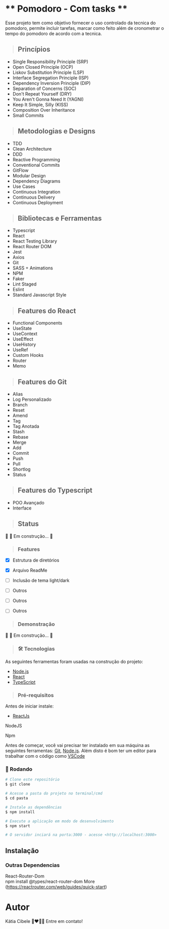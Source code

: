 
# ** Pomodoro - Com tasks **

Esse projeto tem como objetivo fornecer o uso controlado da tecnica do pomodoro, permite incluir tarefas, marcar como feito além de cronometrar o tempo do pomodoro de acordo com a tecnica.

> ## Princípios

* Single Responsibility Principle (SRP)
* Open Closed Principle (OCP)
* Liskov Substitution Principle (LSP)
* Interface Segregation Principle (ISP)
* Dependency Inversion Principle (DIP)
* Separation of Concerns (SOC)
* Don't Repeat Yourself (DRY)
* You Aren't Gonna Need It (YAGNI)
* Keep It Simple, Silly (KISS)
* Composition Over Inheritance
* Small Commits


> ## Metodologias e Designs

* TDD
* Clean Architecture
* DDD
* Reactive Programming
* Conventional Commits
* GitFlow
* Modular Design
* Dependency Diagrams
* Use Cases
* Continuous Integration
* Continuous Delivery
* Continuous Deployment

> ## Bibliotecas e Ferramentas

* Typescript
* React
* React Testing Library
* React Router DOM
* Jest
* Axios
* Git
* SASS + Animations
* NPM
* Faker
* Lint Staged
* Eslint
* Standard Javascript Style

> ## Features do React

* Functional Components
* UseState
* UseContext
* UseEffect
* UseHistory
* UseRef
* Custom Hooks
* Router
* Memo

> ## Features do Git

* Alias
* Log Personalizado
* Branch
* Reset
* Amend
* Tag
* Tag Anotada
* Stash
* Rebase
* Merge
* Add
* Commit
* Push
* Pull
* Shortlog
* Status

> ## Features do Typescript

* POO Avançado
* Interface


> ## Status
🚧  🚀 Em construção...  🚧


> ### Features
- [x] Estrutura de diretórios
- [x] Arquivo ReadMe
- [ ] Inclusão de tema light/dark
- [ ] Outros
- [ ] Outros
- [ ] Outros


> ### Demonstração 

🚧   🚀 Em construção...  🚧   


> ### 🛠 Tecnologias

As seguintes ferramentas foram usadas na construção do projeto:

- [Node.js](https://nodejs.org/en/)
- [React](https://pt-br.reactjs.org/)
- [TypeScript](https://www.typescriptlang.org/)


> ### Pré-requisitos

Antes de iniciar instale:

- [ReactJs](https://nodejs.org/en/)

NodeJS

Npm 

Antes de começar, você vai precisar ter instalado em sua máquina as seguintes ferramentas:
[Git](https://git-scm.com), [Node.js](https://nodejs.org/en/). 
Além disto é bom ter um editor para trabalhar com o código como [VSCode](https://code.visualstudio.com/)

### 🎲 Rodando

```bash
# Clone este repositório
$ git clone 

# Acesse a pasta do projeto no terminal/cmd
$ cd pasta

# Instale as dependências
$ npm install

# Execute a aplicação em modo de desenvolvimento
$ npm start

# O servidor inciará na porta:3000 - acesse <http://localhost:3000>
```


## Instalação



### Outras Dependencias

React-Router-Dom   
npm install @types/react-router-dom
More (https://reactrouter.com/web/guides/quick-start)


# Autor   

Kátia Cibele 🚀❤️👋🏽 
Entre em contato!
